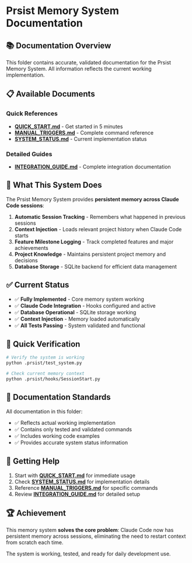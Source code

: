 # Prsist Memory System Documentation

## 📚 Documentation Overview

This folder contains accurate, validated documentation for the Prsist Memory System. All information reflects the current working implementation.

## 📋 **Available Documents**

### **Quick References**
- **[QUICK_START.md](./QUICK_START.md)** - Get started in 5 minutes
- **[MANUAL_TRIGGERS.md](./MANUAL_TRIGGERS.md)** - Complete command reference
- **[SYSTEM_STATUS.md](./SYSTEM_STATUS.md)** - Current implementation status

### **Detailed Guides**  
- **[INTEGRATION_GUIDE.md](./INTEGRATION_GUIDE.md)** - Complete integration documentation

## 🎯 **What This System Does**

The Prsist Memory System provides **persistent memory across Claude Code sessions**:

1. **Automatic Session Tracking** - Remembers what happened in previous sessions
2. **Context Injection** - Loads relevant project history when Claude Code starts  
3. **Feature Milestone Logging** - Track completed features and major achievements
4. **Project Knowledge** - Maintains persistent project memory and decisions
5. **Database Storage** - SQLite backend for efficient data management

## ✅ **Current Status**

- ✅ **Fully Implemented** - Core memory system working
- ✅ **Claude Code Integration** - Hooks configured and active  
- ✅ **Database Operational** - SQLite storage working
- ✅ **Context Injection** - Memory loaded automatically
- ✅ **All Tests Passing** - System validated and functional

## 🚀 **Quick Verification**

```bash
# Verify the system is working
python .prsist/test_system.py

# Check current memory context
python .prsist/hooks/SessionStart.py
```

## 📖 **Documentation Standards**

All documentation in this folder:
- ✅ Reflects actual working implementation
- ✅ Contains only tested and validated commands
- ✅ Includes working code examples
- ✅ Provides accurate system status information

## 🔧 **Getting Help**

1. Start with **[QUICK_START.md](./QUICK_START.md)** for immediate usage
2. Check **[SYSTEM_STATUS.md](./SYSTEM_STATUS.md)** for implementation details
3. Reference **[MANUAL_TRIGGERS.md](./MANUAL_TRIGGERS.md)** for specific commands
4. Review **[INTEGRATION_GUIDE.md](./INTEGRATION_GUIDE.md)** for detailed setup

## 🏆 **Achievement**

This memory system **solves the core problem**: Claude Code now has persistent memory across sessions, eliminating the need to restart context from scratch each time.

The system is working, tested, and ready for daily development use.